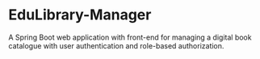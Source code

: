 # EduLibrary-Manager
A Spring Boot web application with front-end for managing a digital book catalogue with user authentication and role-based authorization.
